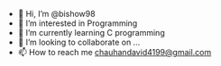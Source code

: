 - 👋 Hi, I’m @bishow98
- 👀 I’m interested in Programming
- 🌱 I’m currently learning C programming
- 💞️ I’m looking to collaborate on ...
- 📫 How to reach me chauhandavid4199@gmail.com

<!---
bishow98/bishow98 is a ✨ special ✨ repository because its `README.md` (this file) appears on your GitHub profile.
You can click the Preview link to take a look at your changes.
--->

